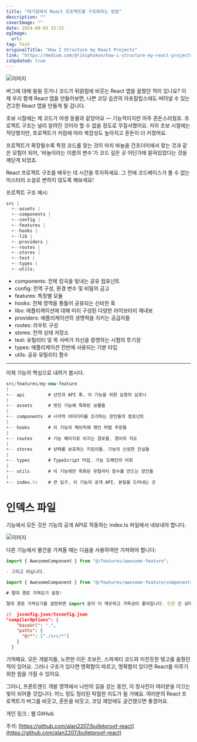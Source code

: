 ```yaml
---
title: "대기업에서 React 프로젝트를 구조화하는 방법"
description: ""
coverImage: ""
date: 2024-08-03 15:53
ogImage:
  url:
tag: Tech
originalTitle: "How I Structure my React Projects"
link: "https://medium.com/@rikiphukon/how-i-structure-my-react-projects-as-a-frontend-developer-22bd18e83f5b"
isUpdated: true
---
```


![이미지](/assets/img/HowIStructuremyReactProjects_0.png)

버그에 대해 윙윙 웃거나 코드가 뒤얽힘에 비웃는 React 앱을 꿈꿨던 적이 있나요? 이제 우리 함께 React 앱을 만들어보면, 나쁜 코딩 습관의 아포칼립스에도 버텨낼 수 있는 견고한 React 앱을 만들게 될 겁니다.

초보 시절에는 제 코드가 야생 동물과 같았어요 — 기능적이지만 아주 혼돈스러웠죠. 프로젝트 구조는 널리 알려진 것이라 할 수 없을 정도로 무질서했어요. 저의 초보 시절에는 적당했지만, 프로젝트가 커짐에 따라 복잡성도 높아지고 혼돈이 더 커졌어요.

프로젝트가 확장될수록 특정 코드를 찾는 것이 마치 바늘을 건초더미에서 찾는 것과 같은 모험이 되어, '바늘이라는 이름의 변수'가 코드 깊은 곳 어딘가에 묻혀있었다는 것을 깨닫게 되었죠.

<!-- seedividend - 사각형 -->

<ins class="adsbygoogle"
     style="display:block"
     data-ad-client="ca-pub-4877378276818686"
     data-ad-slot="1898504329"
     data-ad-format="auto"
     data-full-width-responsive="true"></ins>

<script>
     (adsbygoogle = window.adsbygoogle || []).push({});
</script>

React 프로젝트 구조를 배우는 데 시간을 투자하세요. 그 전에 코드베이스가 풀 수 없는 미스터리 소설로 변하지 않도록 해보세요!

프로젝트 구조 예시:

```js
src |
  +--assets |
  +--components |
  +--config |
  +--features |
  +--hooks |
  +--lib |
  +--providers |
  +--routes |
  +--stores |
  +--test |
  +--types |
  +--utils;
```

- components: 전체 킹국을 빛내는 공유 컴포넌트
- config: 전역 구성, 환경 변수 및 비밀의 금고
- features: 특징별 모듈
- hooks: 전체 영역을 통틀어 공유되는 신비한 훅
- libs: 애플리케이션에 대해 미리 구성된 다양한 라이브러리 재내보
- providers: 애플리케이션의 생명력을 지키는 공급자들
- routes: 라우트 구성
- stores: 전역 상태 저장소
- test: 유틸리티 및 목 서버가 자신을 증명하는 시험의 투기장
- types: 애플리케이션 전반에 사용되는 기본 타입
- utils: 공유 유틸리티 함수

<!-- seedividend - 사각형 -->

<ins class="adsbygoogle"
     style="display:block"
     data-ad-client="ca-pub-4877378276818686"
     data-ad-slot="1898504329"
     data-ad-format="auto"
     data-full-width-responsive="true"></ins>

<script>
     (adsbygoogle = window.adsbygoogle || []).push({});
</script>

---

이제 기능의 핵심으로 내려가 봅시다.

```js
src/features/my-new-feature
|
+-- api         # 선언과 API 훅, 이 기능을 위한 요청의 심포니
|
+-- assets      # 멋진 기능에 특화된 보물들
|
+-- components  # 시각적 아이디티를 조각하는 장인들의 컴포넌트
|
+-- hooks       # 이 기능의 패브릭에 엮인 마법 주문들
|
+-- routes      # 기능 페이지로 이끄는 경로들, 경이의 지도
|
+-- stores      # 상태를 보호하는 지킴이들, 기능의 신성한 진실들
|
+-- types       # TypeScript 타입, 기능 도메인의 어휘
|
+-- utils       # 이 기능에만 특화된 유틸리티 함수를 만드는 장인들
|
+-- index.ts    # 큰 입구, 이 기능의 공개 API, 본질을 드러내는 곳
```

# 인덱스 파일

<!-- seedividend - 사각형 -->

<ins class="adsbygoogle"
     style="display:block"
     data-ad-client="ca-pub-4877378276818686"
     data-ad-slot="1898504329"
     data-ad-format="auto"
     data-full-width-responsive="true"></ins>

<script>
     (adsbygoogle = window.adsbygoogle || []).push({});
</script>

기능에서 모든 것은 기능의 공개 API로 작동하는 index.ts 파일에서 내보내야 합니다.

![이미지](/assets/img/HowIStructuremyReactProjects_1.png)

다른 기능에서 물건을 가져올 때는 다음을 사용하여만 가져와야 합니다:

```typescript
import { AwesomeComponent } from "@/features/awesome-feature";
```

<!-- seedividend - 사각형 -->

<ins class="adsbygoogle"
     style="display:block"
     data-ad-client="ca-pub-4877378276818686"
     data-ad-slot="1898504329"
     data-ad-format="auto"
     data-full-width-responsive="true"></ins>

<script>
     (adsbygoogle = window.adsbygoogle || []).push({});
</script>

```js
- 그리고 아닙니다.

import { AwesomeComponent } from "@/features/awesome-feature/components/AwesomeComponent"

# 절대 경로 가져오기 설정!

절대 경로 가져오기를 설정하면 import 문이 더 깨끗하고 가독성이 좋아집니다. 또한 긴 상대적인 import 경로를 피하는 데 도움이 됩니다.
```

<!-- seedividend - 사각형 -->

<ins class="adsbygoogle"
     style="display:block"
     data-ad-client="ca-pub-4877378276818686"
     data-ad-slot="1898504329"
     data-ad-format="auto"
     data-full-width-responsive="true"></ins>

<script>
     (adsbygoogle = window.adsbygoogle || []).push({});
</script>

```json
//  jsconfig.json/tsconfig.json
"compilerOptions": {
    "baseUrl": ".",
    "paths": {
      "@/*": ["./src/*"]
    }
  }
```

기억해요. 모든 개발자들, 노련한 이든 초보든, 스파게티 코드와 미친듯한 탱고를 춤췄던 적이 있어요. 그러나 구조가 있다면 명확함이 따르고, 명확함이 있다면 React를 미루기 위한 힘을 가질 수 있어요.

그러니, 프론트엔드 개발 영역에서 나만의 길을 걷는 동안, 이 청사진이 여러분을 이끄는 빛이 되어줄 것입니다. 어느 정도 정리된 탁월한 지도가 될 거예요. 여러분의 React 프로젝트가 버그를 비웃고, 혼돈을 비웃고, 코딩 재앙에도 굳건했으면 좋겠어요.

개인 링크.:
웹
GitHub

<!-- seedividend - 사각형 -->

<ins class="adsbygoogle"
     style="display:block"
     data-ad-client="ca-pub-4877378276818686"
     data-ad-slot="1898504329"
     data-ad-format="auto"
     data-full-width-responsive="true"></ins>

<script>
     (adsbygoogle = window.adsbygoogle || []).push({});
</script>

주석:
[https://github.com/alan2207/bulletproof-react](https://github.com/alan2207/bulletproof-react)
